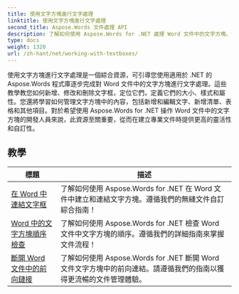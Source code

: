 ```yaml
---
title: 使用文字方塊進行文字處理
linktitle: 使用文字方塊進行文字處理
second_title: Aspose.Words 文件處理 API
description: 了解如何使用 Aspose.Words for .NET 處理 Word 文件中的文字方塊。包含範例程式碼的逐步教程，用於有效地建立、操作和格式化文字方塊。
type: docs
weight: 1320
url: /zh-hant/net/working-with-textboxes/
---
```

使用文字方塊進行文字處理是一個綜合資源，可引導您使用適用於 .NET 的 Aspose.Words 程式庫逐步完成對 Word 文件中的文字方塊進行文字處理。這些教學教您如何新增、修改和刪除文字框，定位它們，定義它們的大小、樣式和屬性。您還將學習如何管理文字方塊中的內容，包括新增和編輯文字、新增清單、表格和其他項目。對於希望使用 Aspose.Words for .NET 操作 Word 文件中的文字方塊的開發人員來說，此資源至關重要，從而在建立專業文件時提供更高的靈活性和自訂性。

 ## 教學
| 標題 | 描述 |
| --- | --- |
| [在 Word 中連結文字框](./create-a-link/) | 了解如何使用 Aspose.Words for .NET 在 Word 文件中建立和連結文字方塊。遵循我們的無縫文件自訂綜合指南！ |
| [Word 中的文字方塊順序檢查](./check-sequence/) | 了解如何使用 Aspose.Words for .NET 檢查 Word 文件中文字方塊的順序。遵循我們的詳細指南來掌握文件流程！ |
| [斷開 Word 文件中的前向鏈接](./break-a-link/) | 了解如何使用 Aspose.Words for .NET 斷開 Word 文件文字方塊中的前向連結。請遵循我們的指南以獲得更流暢的文件管理體驗。 |